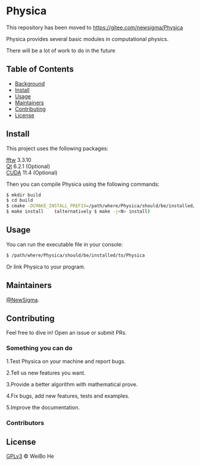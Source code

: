 # Physica

This repository has been moved to https://gitee.com/newsigma/Physica

Physica provides several basic modules in computational physics.

There will be a lot of work to do in the future

## Table of Contents

- [Background](#background)
- [Install](#install)
- [Usage](#usage)
- [Maintainers](#maintainers)
- [Contributing](#contributing)
- [License](#license)

## Install

This project uses the following packages:  

[fftw](http://www.fftw.org)  3.3.10  
[Qt](https://www.qt.io/)  6.2.1  (Optional)  
[CUDA](https://developer.nvidia.com/cuda-downloads)  11.4  (Optional)  

Then you can compile Physica using the following commands:

```sh
$ mkdir build
$ cd build
$ cmake -DCMAKE_INSTALL_PREFIX=/path/where/Physica/should/be/installed/to /path/to/Physica
$ make install    (alternatively $ make -j<N> install)
```

## Usage

You can run the executable file in your console:

```sh
$ /path/where/Physica/should/be/installed/to/Physica
```

Or link Physica to your program.

## Maintainers

[@NewSigma](https://gitee.com/newsigma).

## Contributing

Feel free to dive in! Open an issue or submit PRs.

### Something you can do

1.Test Physica on your machine and report bugs.  

2.Tell us new features you want.  

3.Provide a better algorithm with mathematical prove.  

4.Fix bugs, add new features, tests and examples.  

5.Improve the documentation.  

### Contributors

## License

[GPLv3](LICENSE) © WeiBo He
